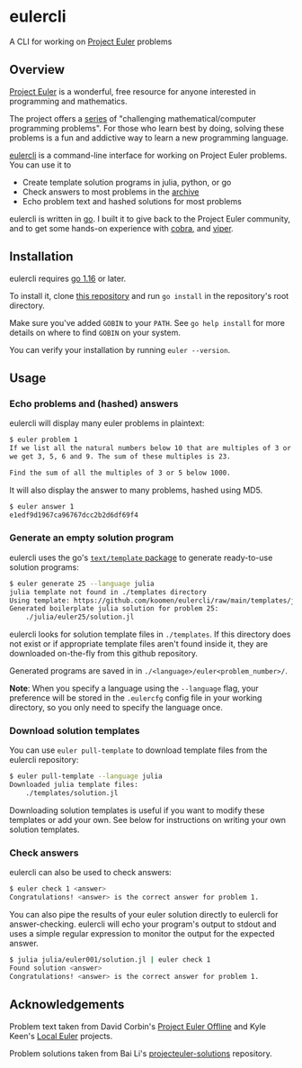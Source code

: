 # eulercli
A CLI for working on [Project Euler](https://projecteuler.net) problems

## Overview

[Project Euler](https://projecteuler.net) is a wonderful, free resource for anyone interested in programming and mathematics.

The project offers a [series](https://projecteuler.net/archives) of "challenging mathematical/computer programming problems".  For those who learn best by doing, solving these problems is a fun and addictive way to learn a new programming language.

[eulercli](https://github.com/koomen/eulercli) is a command-line interface for working on Project Euler problems. You can use it to
- Create template solution programs in julia, python, or go
- Check answers to most problems in the [archive](https://projecteuler.net/archives)
- Echo problem text and hashed solutions for most problems

eulercli is written in [go](https://golang.org/). I built it to give back to the Project Euler community, and to get some hands-on experience with [cobra](https://github.com/spf13/cobra), and [viper](https://github.com/spf13/viper).

## Installation

eulercli requires [go 1.16](https://golang.org/doc/go1.16) or later.

To install it, clone [this repository](https://github.com/koomen/eulercli) and run `go install` in the repository's root directory.

Make sure you've added `GOBIN` to your `PATH`.  See `go help install` for more details on where to find `GOBIN` on your system.

You can verify your installation by running `euler --version`.

## Usage

### Echo problems and (hashed) answers

eulercli will display many euler problems in plaintext:

```sh
$ euler problem 1
If we list all the natural numbers below 10 that are multiples of 3 or 5,
we get 3, 5, 6 and 9. The sum of these multiples is 23.

Find the sum of all the multiples of 3 or 5 below 1000.
```

It will also display the answer to many problems, hashed using MD5.

```sh
$ euler answer 1
e1edf9d1967ca96767dcc2b2d6df69f4
```

### Generate an empty solution program

eulercli uses the go's [`text/template` package](https://golang.org/pkg/text/template/) to generate ready-to-use solution programs:

```sh
$ euler generate 25 --language julia
julia template not found in ./templates directory
Using template: https://github.com/koomen/eulercli/raw/main/templates/julia/solution.jl
Generated boilerplate julia solution for problem 25:
    ./julia/euler25/solution.jl
```

eulercli looks for solution template files in `./templates`.  If this directory does not exist or if appropriate template files aren't found inside it, they are downloaded on-the-fly from this github repository.

Generated programs are saved in in `./<language>/euler<problem_number>/`.  

**Note**: When you specify a language using the `--language` flag, your preference will be stored in the `.eulercfg` config file in your working directory, so you only need to specify the language once.

### Download solution templates

  You can use `euler pull-template` to download template files from the eulercli repository:

```sh
$ euler pull-template --language julia
Downloaded julia template files:
    ./templates/solution.jl
```

Downloading solution templates is useful if you want to modify these templates or add your own. See below for instructions on writing your own solution templates.


### Check answers

eulercli can also be used to check answers:

```sh
$ euler check 1 <answer>
Congratulations! <answer> is the correct answer for problem 1.
```

You can also pipe the results of your euler solution directly to eulercli for answer-checking.  eulercli will echo your program's output to stdout and uses a simple regular expression to monitor the output for the expected answer.

```sh
$ julia julia/euler001/solution.jl | euler check 1
Found solution <answer>
Congratulations! <answer> is the correct answer for problem 1.
```

## Acknowledgements

Problem text taken from David Corbin's [Project Euler Offline](https://github.com/davidcorbin/euler-offline/blob/master/project_euler_problems.txt) and Kyle Keen's [Local Euler](http://kmkeen.com/local-euler/) projects.

Problem solutions taken from Bai Li's [projecteuler-solutions](https://github.com/luckytoilet/projecteuler-solutions) repository.